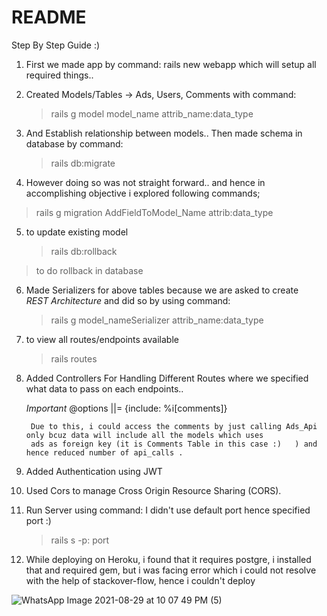 # README

Step By Step Guide  :)

1. First we made app by command:
	rails new webapp
	which will setup all required things..
  
 

2. Created Models/Tables -> Ads, Users, Comments with command:
	>rails g model model_name attrib_name:data_type		
  
	
3.	And Establish relationship between models..
	Then made schema in database by command:
	>	rails db:migrate		
	
4. 	However doing so was not straight forward..
	  and hence in accomplishing objective i explored following commands;
	
>	rails g migration AddFieldToModel_Name attrib:data_type  	

5. to update existing model
	> rails db:rollback											
  > to do rollback in database
	
	
	
6. Made Serializers for above tables because we are asked to create  
 *REST Architecture*
	and did so by using command:
	>rails g model_nameSerializer attrib_name:data_type	
	

7.	to view all routes/endpoints available
	>rails routes 		
	
	
	
8. Added Controllers For Handling Different Routes where we specified what data to pass on each endpoints..
	
	*Important*
		@options ||= {include: %i[comments]}
		
		Due to this, i could access the comments by just calling Ads_Api only bcuz data will include all the models which uses 
		ads as foreign key (it is Comments Table in this case :)   ) and hence reduced number of api_calls .
		
		
		

9. Added Authentication using  JWT

7. Used Cors to manage Cross Origin Resource Sharing (CORS).


8. Run Server using command:  I didn't use default port hence specified port :)

	>rails s -p: port 		


9. While deploying on Heroku, i found that it requires postgre, i installed that and required gem, but i was facing error 
  which i could not resolve with the help of stackover-flow, hence i couldn't deploy
  
  ![WhatsApp Image 2021-08-29 at 10 07 49 PM (5)](https://user-images.githubusercontent.com/54207145/131257802-13cb80e3-ab6f-4676-be68-7e034252b841.jpeg)

